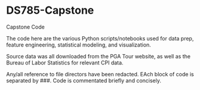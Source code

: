 # DS785-Capstone
Capstone Code

The code here are the various Python scripts/notebooks used for data prep, feature engineering, statistical modeling, and visualization. 

Source data was all downloaded from the PGA Tour website, as well as the Bureau of Labor Statistics for relevant CPI data. 

Any/all reference to file directors have been redacted. EAch block of code is separated by ###. Code is commentated briefly and concisely. 
